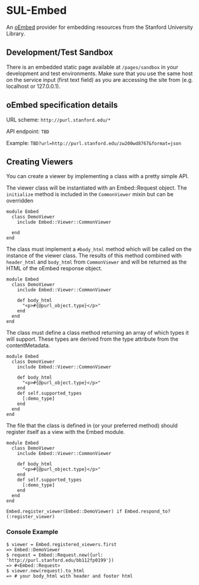 # SUL-Embed

An [oEmbed](http://oembed.com/) provider for embedding resources from the Stanford University Library.

## Development/Test Sandbox

There is an embedded static page available at `/pages/sandbox` in your development and test environments. Make sure that you use the same host on the service input (first text field) as you are accessing the site from (e.g. localhost or 127.0.0.1).

## oEmbed specification details

URL scheme: `http://purl.stanford.edu/*`

API endpoint: `TBD`

Example: `TBD?url=http://purl.stanford.edu/zw200wd8767&format=json`

## Creating Viewers

You can create a viewer by implementing a class with a pretty simple API.

The viewer class will be instantiated with an Embed::Request object. The `initialize` method is included in the `CommonViewer` mixin but can be overridden

    module Embed
      class DemoViewer
        include Embed::Viewer::CommonViewer
        
      end
    end

The class must implement a `#body_html` method which will be called on the instance of the viewer class. The results of this method combined with `header_html` and `body_html` from `CommonViewer` and will be returned as the HTML of the oEmbed response object.

    module Embed
      class DemoViewer
        include Embed::Viewer::CommonViewer
        
        def body_html
          "<p>#{@purl_object.type}</p>"
        end
      end
    end


The class must define a class method returning an array of which types it will support.  These types are derived from the type attribute from the contentMetadata.

    module Embed
      class DemoViewer
        include Embed::Viewer::CommonViewer

        def body_html
          "<p>#{@purl_object.type}</p>"
        end
        def self.supported_types
          [:demo_type]
        end
      end
    end


The file that the class is defined in (or your preferred method) should register itself as a view with the Embed module.

    module Embed
      class DemoViewer
        include Embed::Viewer::CommonViewer
        
        def body_html
          "<p>#{@purl_object.type}</p>"
        end
        def self.supported_types
          [:demo_type]
        end
      end
    end

    Embed.register_viewer(Embed::DemoViewer) if Embed.respond_to?(:register_viewer)


### Console Example

    $ viewer = Embed.registered_viewers.first
    => Embed::DemoViewer
    $ request = Embed::Request.new({url: 'http://purl.stanford.edu/bb112fp0199'})
    => #<Embed::Request>
    $ viewer.new(request).to_html
    => # your body_html with header and footer html
